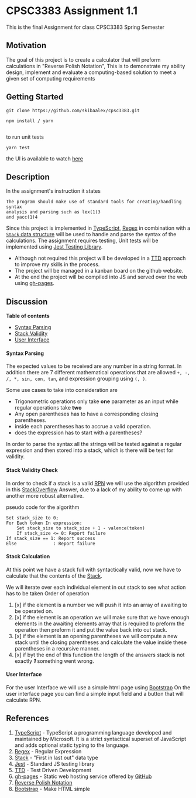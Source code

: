 # CPSC3383 Assignment 1.1

This is the final Assignment for class CPSC3383 Spring Semester

## Motivation

The goal of this project is to create a calculator that will preform calculations in "Reverse Polish Notation",
This is to demonstrate my ability design, implement and evaluate a computing-based solution to meet a given set of computing requirements

## Getting Started

```
git clone https://github.com/skibaalex/cpsc3383.git

npm install / yarn


```
to run unit tests

```
yarn test
```

the UI is available to watch [here](https://skibaalex.github.io/cpsc3383/)


## Description
In the assignment's instruction it states 

```
The program should make use of standard tools for creating/handling syntax
analysis and parsing such as lex(1)3
and yacc(1)4
```
Since this project is implemented in [TypeScript](#references), [Regex](#references) in combination with a [`Stack` data structure](#references) will be used to handle and parse the syntax of the calculations. 
The assignment requires testing, Unit tests will be implemented using [Jest Testing Library](#references).
* Although not required this project will be developed in a [TTD](#references) approach to improve my skills in the process.
* The project will be managed in a kanban board on the github website.
* At the end the project will be compiled into JS and served over the web using [gh-pages](#references).

## Discussion

**Table of contents**
* [Syntax Parsing](#syntax-parsing)
* [Stack Validity](#stack-validity-check)
* [User Interface](#user-interface)

#### Syntax Parsing
The expected values to be received are any number in a string format.
In addition there are 7 different mathematical operations that are allowed `+, -, /, *, sin, con, tan`, and expression grouping using `(, )`.

Some use cases to take into consideration are
* Trigonometric operations only take **one** parameter as an input while regular operations take **two**
* Any open parentheses has to have a corresponding closing parentheses.
* inside each parentheses has to accrue a valid operation.
* does the expression has to start with a parentheses? 

In order to parse the syntax all the strings will be tested against a regular expression and then stored into a stack, which is there will be test for validity.

#### Stack Validity Check
In order to check if a stack is a valid [RPN](#references) we will use the algorithm provided in this [StackOverflow](https://stackoverflow.com/a/14507082/17130691) Answer, due to a lack of my ability to come up with another more robust alternative.

pseudo code for the algorithm
```
Set stack_size to 0;
For Each token In expression:
    Set stack_size to stack_size + 1 - valence(token)
    If stack_size <= 0: Report failure
If stack_size == 1: Report success
Else              : Report failure
```

#### Stack Calculation
At this point we have a stack full with syntactically valid, now we have to calculate that the contents of the [Stack](#references).

We will iterate over each individual element in out stack to see what action has to be taken 
Order of operation
 1) [x] if the element is a number we will push it into an array of awaiting to be operated on.
 2) [x] if the element is an operation we will make sure that we have enough elements in the awaiting elements array that is required to preform the operation then preform it and put the value back into out stack.
 3) [x] if the element is an opening parentheses we will compute a new stack until the closing parentheses and calculate the value inside these parentheses in a recursive manner.
 4) [x] if byt the end of this function the length of the answers stack is not exactly ***1*** something went wrong.

 #### User Interface
For the user Interface we will use a simple html page using [Bootstrap](#references)
On the user interface page you can find a simple input field and a button that will calculate RPN. 


## References
1) [TypeScript](https://en.wikipedia.org/wiki/TypeScript) - TypeScript a programming language developed and maintained by Microsoft. It is a strict syntactical superset of JavaScript and adds optional static typing to the language.
2) [Regex](https://en.wikipedia.org/wiki/Regular_expression) - Regular Expression
3) [Stack](https://en.wikipedia.org/wiki/Stack_(abstract_data_type)) - "First in last out" data type
4) [Jest](https://www.npmjs.com/package/jest) - Standard JS testing library
5) [TTD](https://en.wikipedia.org/wiki/Test-driven_development) - Test Driven Development
6) [gh-pages](https://en.wikipedia.org/wiki/GitHub#GitHub_Pages) - Static web hosting service offered by [GitHub](https://github.com) 
7) [Reverse Polish Notation](https://en.wikipedia.org/wiki/Reverse_Polish_notation)
8) [Bootstrap](https://getbootstrap.com/docs/4.3/getting-started/introduction/) - Make HTML simple